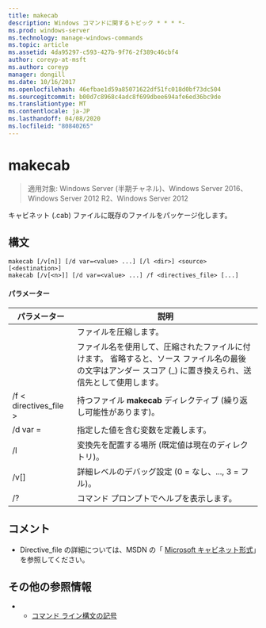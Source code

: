 ```yaml
---
title: makecab
description: Windows コマンドに関するトピック * * * *-
ms.prod: windows-server
ms.technology: manage-windows-commands
ms.topic: article
ms.assetid: 4da95297-c593-427b-9f76-2f389c46cbf4
author: coreyp-at-msft
ms.author: coreyp
manager: dongill
ms.date: 10/16/2017
ms.openlocfilehash: 46efbae1d59a85071622df51fc018d0bf73dc504
ms.sourcegitcommit: b00d7c8968c4adc8f699dbee694afe6ed36bc9de
ms.translationtype: MT
ms.contentlocale: ja-JP
ms.lasthandoff: 04/08/2020
ms.locfileid: "80840265"
---
```

# <a name="makecab"></a>makecab

>適用対象: Windows Server (半期チャネル)、Windows Server 2016、Windows Server 2012 R2、Windows Server 2012

キャビネット (.cab) ファイルに既存のファイルをパッケージ化します。
## <a name="syntax"></a>構文
```
makecab [/v[n]] [/d var=<value> ...] [/l <dir>] <source> [<destination>]
makecab [/v[<n>]] [/d var=<value> ...] /f <directives_file> [...]
```
#### <a name="parameters"></a>パラメーター

|      パラメーター       |                                                                        説明                                                                        |
|----------------------|-----------------------------------------------------------------------------------------------------------------------------------------------------------|
|       <source>       |                                                                     ファイルを圧縮します。                                                                     |
|    <destination>     | ファイル名を使用して、圧縮されたファイルに付けます。 省略すると、ソース ファイル名の最後の文字はアンダー スコア (_) に置き換えられ、送信先として使用します。 |
| /f < directives_file > |                                                   持つファイル **makecab** ディレクティブ (繰り返し可能性があります)。                                                   |
|    /d var =<value>    |                                                          指定した値を含む変数を定義します。                                                           |
|       /l <dir>       |                                               変換先を配置する場所 (既定値は現在のディレクトリ)。                                               |
|       /v[<n>]        |                                                    詳細レベルのデバッグ設定 (0 = なし、..., 3 = フル)。                                                     |
|          /?          |                                                           コマンド プロンプトでヘルプを表示します。                                                            |

## <a name="remarks"></a>コメント
-   Directive_file の詳細については、MSDN の「 [Microsoft キャビネット形式](https://go.microsoft.com/fwlink/?LinkId=226852)」を参照してください。

## <a name="additional-references"></a>その他の参照情報
-   - [コマンド ライン構文の記号](command-line-syntax-key.md)

